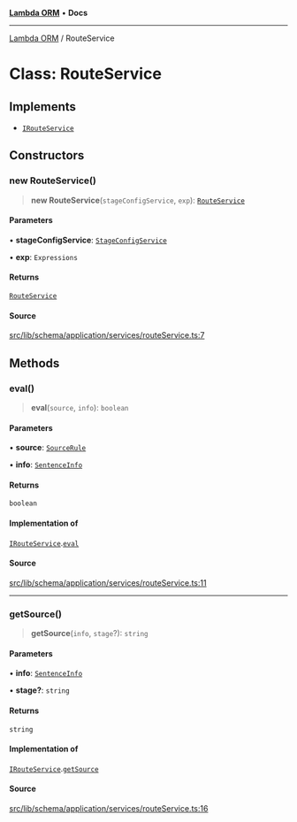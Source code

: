 [**Lambda ORM**](../README.md) • **Docs**

***

[Lambda ORM](../README.md) / RouteService

# Class: RouteService

## Implements

- [`IRouteService`](../interfaces/IRouteService.md)

## Constructors

### new RouteService()

> **new RouteService**(`stageConfigService`, `exp`): [`RouteService`](RouteService.md)

#### Parameters

• **stageConfigService**: [`StageConfigService`](StageConfigService.md)

• **exp**: `Expressions`

#### Returns

[`RouteService`](RouteService.md)

#### Source

[src/lib/schema/application/services/routeService.ts:7](https://github.com/lambda-orm/lambdaorm-base/blob/1d2abad50f28511cd0e6125c8c883a452d54160f/src/lib/schema/application/services/routeService.ts#L7)

## Methods

### eval()

> **eval**(`source`, `info`): `boolean`

#### Parameters

• **source**: [`SourceRule`](../interfaces/SourceRule.md)

• **info**: [`SentenceInfo`](../interfaces/SentenceInfo.md)

#### Returns

`boolean`

#### Implementation of

[`IRouteService`](../interfaces/IRouteService.md).[`eval`](../interfaces/IRouteService.md#eval)

#### Source

[src/lib/schema/application/services/routeService.ts:11](https://github.com/lambda-orm/lambdaorm-base/blob/1d2abad50f28511cd0e6125c8c883a452d54160f/src/lib/schema/application/services/routeService.ts#L11)

***

### getSource()

> **getSource**(`info`, `stage`?): `string`

#### Parameters

• **info**: [`SentenceInfo`](../interfaces/SentenceInfo.md)

• **stage?**: `string`

#### Returns

`string`

#### Implementation of

[`IRouteService`](../interfaces/IRouteService.md).[`getSource`](../interfaces/IRouteService.md#getsource)

#### Source

[src/lib/schema/application/services/routeService.ts:16](https://github.com/lambda-orm/lambdaorm-base/blob/1d2abad50f28511cd0e6125c8c883a452d54160f/src/lib/schema/application/services/routeService.ts#L16)
